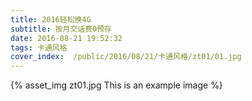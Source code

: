 ```yaml
---
title: 2016轻松换4G
subtitle: 按月交话费0预存
date: 2016-08-21 19:52:32
tags: 卡通风格
cover_index:  /public/2016/08/21/卡通风格/zt01/01.jpg
---
```



{% asset_img zt01.jpg This is an example image %}
